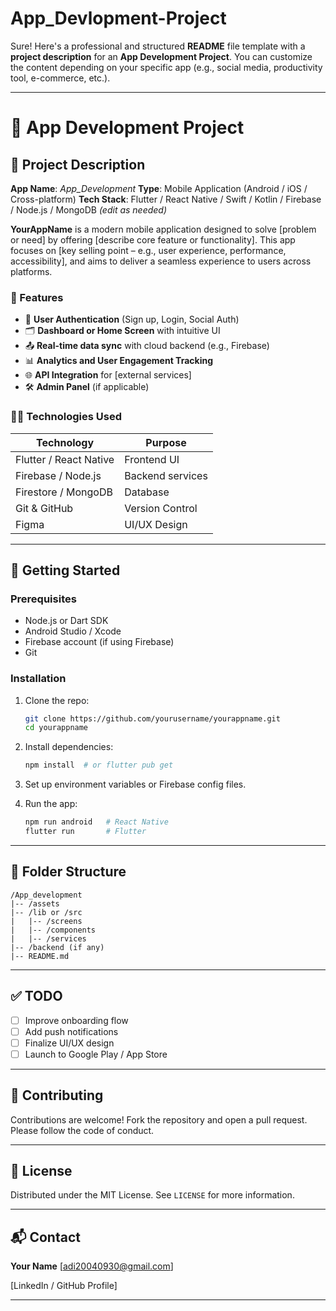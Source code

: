 # App_Devlopment-Project
Sure! Here's a professional and structured **README** file template with a **project description** for an **App Development Project**. You can customize the content depending on your specific app (e.g., social media, productivity tool, e-commerce, etc.).

---

# 📱 App Development Project

## 📝 Project Description

**App Name**: *App_Development*
**Type**: Mobile Application (Android / iOS / Cross-platform)
**Tech Stack**: Flutter / React Native / Swift / Kotlin / Firebase / Node.js / MongoDB *(edit as needed)*

**YourAppName** is a modern mobile application designed to solve \[problem or need] by offering \[describe core feature or functionality]. This app focuses on \[key selling point – e.g., user experience, performance, accessibility], and aims to deliver a seamless experience to users across platforms.

### 🎯 Features

* 🔐 **User Authentication** (Sign up, Login, Social Auth)
* 🗂️ **Dashboard or Home Screen** with intuitive UI
* 📤 **Real-time data sync** with cloud backend (e.g., Firebase)
* 📊 **Analytics and User Engagement Tracking**
* 🌐 **API Integration** for \[external services]
* 🛠️ **Admin Panel** (if applicable)

### 👨‍💻 Technologies Used

| Technology             | Purpose          |
| ---------------------- | ---------------- |
| Flutter / React Native | Frontend UI      |
| Firebase / Node.js     | Backend services |
| Firestore / MongoDB    | Database         |
| Git & GitHub           | Version Control  |
| Figma                  | UI/UX Design     |

---

## 🚀 Getting Started

### Prerequisites

* Node.js or Dart SDK
* Android Studio / Xcode
* Firebase account (if using Firebase)
* Git

### Installation

1. Clone the repo:

   ```bash
   git clone https://github.com/yourusername/yourappname.git
   cd yourappname
   ```
2. Install dependencies:

   ```bash
   npm install  # or flutter pub get
   ```
3. Set up environment variables or Firebase config files.
4. Run the app:

   ```bash
   npm run android   # React Native
   flutter run       # Flutter
   ```

---

## 📂 Folder Structure

```
/App_development
|-- /assets
|-- /lib or /src
|   |-- /screens
|   |-- /components
|   |-- /services
|-- /backend (if any)
|-- README.md
```

---

## ✅ TODO

* [ ] Improve onboarding flow
* [ ] Add push notifications
* [ ] Finalize UI/UX design
* [ ] Launch to Google Play / App Store

---

## 🤝 Contributing

Contributions are welcome! Fork the repository and open a pull request. Please follow the code of conduct.

---

## 📃 License

Distributed under the MIT License. See `LICENSE` for more information.

---

## 📬 Contact

**Your Name**
\[adi20040930@gmail.com]

\[LinkedIn / GitHub Profile]

---
